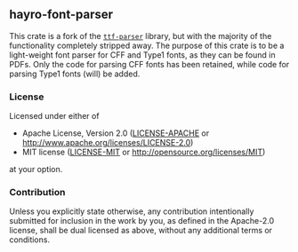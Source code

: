 ## hayro-font-parser

This crate is a fork of the [`ttf-parser`](https://github.com/harfbuzz/ttf-parser) library, but with the majority of the functionality completely stripped away. The purpose of this crate is to be a light-weight font parser for CFF and Type1 fonts, as they can be found in PDFs. Only the code for parsing CFF fonts has been retained, while code for parsing Type1 fonts (will) be added. 

### License

Licensed under either of

- Apache License, Version 2.0
  ([LICENSE-APACHE](LICENSE-APACHE) or http://www.apache.org/licenses/LICENSE-2.0)
- MIT license
  ([LICENSE-MIT](LICENSE-MIT) or http://opensource.org/licenses/MIT)

at your option.

### Contribution

Unless you explicitly state otherwise, any contribution intentionally submitted
for inclusion in the work by you, as defined in the Apache-2.0 license, shall be
dual licensed as above, without any additional terms or conditions.
